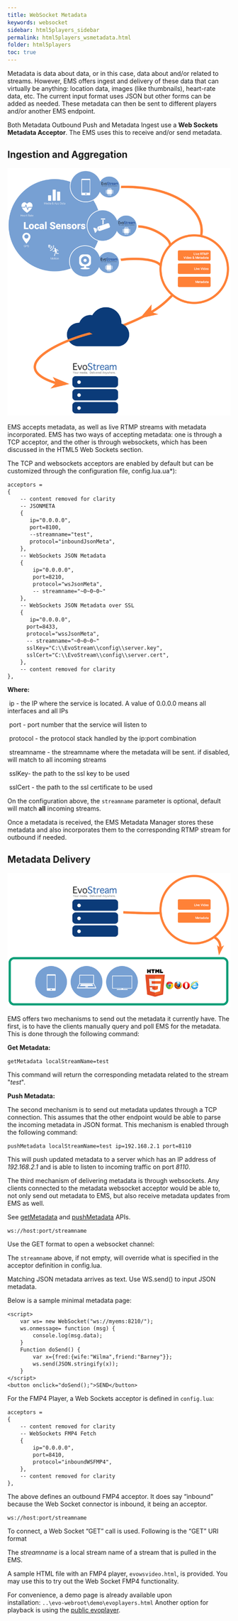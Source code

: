 ```yaml
---
title: WebSocket Metadata
keywords: websocket
sidebar: html5players_sidebar
permalink: html5players_wsmetadata.html
folder: html5players
toc: true
---
```


Metadata is data about data, or in this case, data about and/or related to streams. However, EMS offers ingest and delivery of these data that can virtually be anything: location data, images (like thumbnails), heart-rate data, etc. The current input format uses JSON but other forms can be added as needed. These metadata can then be sent to different players and/or another EMS endpoint.

Both Metadata Outbound Push and Metadata Ingest use a **Web Sockets Metadata Acceptor**. The EMS uses this to receive and/or send metadata.



## Ingestion and Aggregation

![](images/html5/capab1.png)



EMS accepts metadata, as well as live RTMP streams with metadata incorporated. EMS has two ways of accepting metadata: one is through a TCP acceptor, and the other is through websockets, which has been discussed in the HTML5 Web Sockets section.

The TCP and websockets acceptors are enabled by default but can be customized through the configuration file, config.lua.ua*):

```
acceptors =
{
    -- content removed for clarity
    -- JSONMETA
    {
	   ip="0.0.0.0",
	   port=8100,
	   --streamname="test",
	   protocol="inboundJsonMeta",
    },
    -- WebSockets JSON Metadata
    {
        ip="0.0.0.0",
        port=8210,
        protocol="wsJsonMeta",
        -- streamname="~0~0~0~"
    },
    -- WebSockets JSON Metadata over SSL
    {
       ip="0.0.0.0",
	  port=8433,
	  protocol="wssJsonMeta",
	  -- streamname="~0~0~0~"
	  sslKey="C:\\EvoStream\\config\\server.key",
	  sslCert="C:\\EvoStream\\config\\server.cert",
    },
    -- content removed for clarity
},
```

**Where:**

​	ip - the IP where the service is located. A value of 0.0.0.0 means all interfaces and all IPs

​	port - port number that the service will listen to

​	protocol - the protocol stack handled by the ip:port combination

​	streamname - the streamname where the metadata will be sent. if disabled, will match to all incoming streams

​	sslKey- the path to the ssl key to be used

​	sslCert - the path to the ssl certificate to be used



On the configuration above, the `streamname` parameter is optional, default will match **all** incoming streams.

Once a metadata is received, the EMS Metadata Manager stores these metadata and also incorporates them to the corresponding RTMP stream for outbound if needed.



## Metadata Delivery

![](images/html5/capab2.png)



EMS offers two mechanisms to send out the metadata it currently have. The first, is to have the clients manually query and poll EMS for the metadata. This is done through the following command:



**Get Metadata:**

```
getMetadata localStreamName=test
```

This command will return the corresponding metadata related to the stream "_test_".



**Push Metadata:**

The second mechanism is to send out metadata updates through a TCP connection. This assumes that the other endpoint would be able to parse the incoming metadata in JSON format. This mechanism is enabled through the following command:

```
pushMetadata localStreamName=test ip=192.168.2.1 port=8110
```

This will push updated metadata to a server which has an IP address of _192.168.2.1_ and is able to listen to incoming traffic on port _8110_.

The third mechanism of delivering metadata is through websockets. Any clients connected to the metadata websocket acceptor would be able to, not only send out metadata to EMS, but also receive metadata updates from EMS as well.

See [getMetadata](api_getMetadata.html) and [pushMetadata](api_pushMetadata.html) APIs.



```
ws://host:port/streamname
```

Use the GET format to open a websocket channel:

The `streamname` above, if not empty, will override what is specified in the acceptor definition in config.lua.

Matching JSON metadata arrives as text. Use WS.send() to input JSON metadata.

Below is a sample minimal metadata page:

```
<script>
    var ws= new WebSocket("ws://myems:8210/");
    ws.onmessage= function (msg) {
        console.log(msg.data);
    }
    Function doSend() {
        var x={fred:{wife:"Wilma",friend:"Barney"}};
        ws.send(JSON.stringify(x));
    }
</script>
<button onclick="doSend();">SEND</button>
```


For the FMP4 Player, a Web Sockets acceptor is defined in `config.lua`:

```
acceptors =
{
    -- content removed for clarity
    -- WebSockets FMP4 Fetch
    {
        ip="0.0.0.0",
        port=8410,
        protocol="inboundWSFMP4",
    },
    -- content removed for clarity
},
```

The above defines an outbound FMP4 acceptor. It does say “inbound” because the Web Socket connector is inbound, it being an acceptor.

```
ws://host:port/streamname

```

To connect, a Web Socket “GET” call is used. Following is the “GET” URI format

The *streamname* is a local stream name of a stream that is pulled in the EMS.

A sample HTML file with an FMP4 player, `evowsvideo.html`, is provided. You may use this to try out the Web Socket FMP4 functionality.

For convenience, a demo page is already available upon installation: `..\evo-webroot\demo\evoplayers.html` Another option for playback is using the [public evoplayer](ers.evostream.com:5050/demov2/evoplayers.html).

